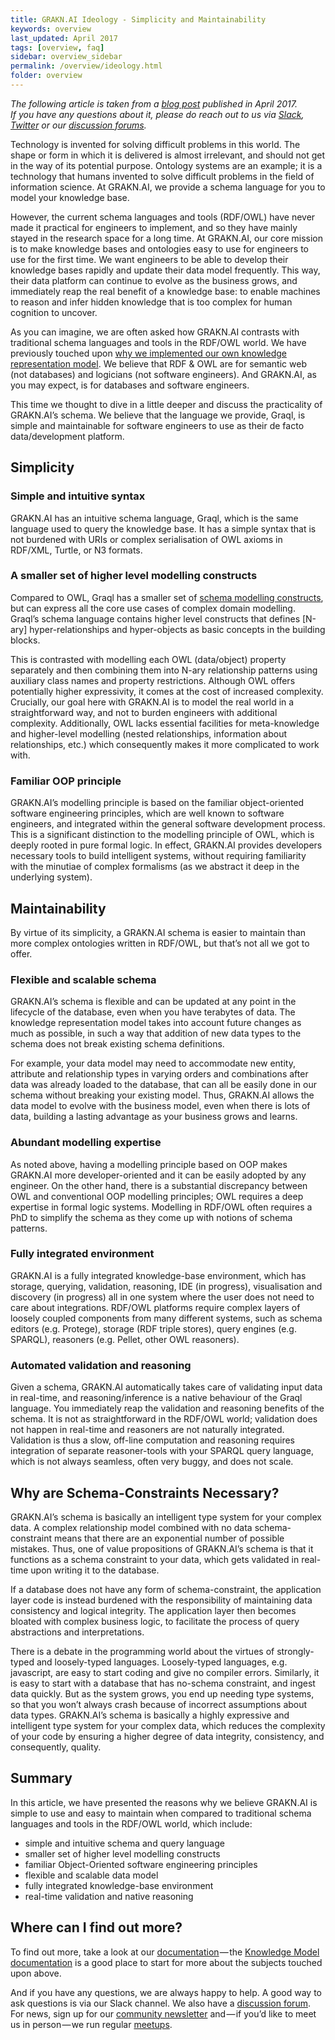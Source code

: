 ```yaml
---
title: GRAKN.AI Ideology - Simplicity and Maintainability
keywords: overview
last_updated: April 2017
tags: [overview, faq]
sidebar: overview_sidebar
permalink: /overview/ideology.html
folder: overview
---
```


*The following article is taken from a [blog post](https://blog.grakn.ai/the-grakn-ai-schema-simplicity-and-maintainability-ab78340f5ff6) published in April 2017.    
If you have any questions about it, please do reach out to us via [Slack](https://grakn.ai/slack.html), [Twitter](https://twitter.com/graknlabs) or our [discussion forums](https://discuss.grakn.ai/).*


Technology is invented for solving difficult problems in this world. The shape or form in which it is delivered is almost irrelevant, and should not get in the way of its potential purpose. Ontology systems are an example; it is a technology that humans invented to solve difficult problems in the field of information science. At GRAKN.AI, we provide a schema language for you to model your knowledge base.

However, the current schema languages and tools (RDF/OWL) have never made it practical for engineers to implement, and so they have mainly stayed in the research space for a long time. At GRAKN.AI, our core mission is to make knowledge bases and ontologies easy to use for engineers to use for the first time. We want engineers to be able to develop their knowledge bases rapidly and update their data model frequently. This way, their data platform can continue to evolve as the business grows, and immediately reap the real benefit of a knowledge base: to enable machines to reason and infer hidden knowledge that is too complex for human cognition to uncover.

As you can imagine, we are often asked how GRAKN.AI contrasts with traditional schema languages and tools in the RDF/OWL world. We have previously touched upon [why we implemented our own knowledge representation model](https://blog.grakn.ai/knowledge-graph-representation-grakn-ai-or-owl-506065bd3f24). We believe that RDF & OWL are for semantic web (not databases) and logicians (not software engineers). And GRAKN.AI, as you may expect, is for databases and software engineers.

This time we thought to dive in a little deeper and discuss the practicality of GRAKN.AI’s schema. We believe that the language we provide, Graql, is simple and maintainable for software engineers to use as their de facto data/development platform.

## Simplicity

### Simple and intuitive syntax
GRAKN.AI has an intuitive schema language, Graql, which is the same language used to query the knowledge base. It has a simple syntax that is not burdened with URIs or complex serialisation of OWL axioms in RDF/XML, Turtle, or N3 formats.

### A smaller set of higher level modelling constructs
Compared to OWL, Graql has a smaller set of [schema modelling constructs](../documentation/the-fundamentals/grakn-knowledge-model.html), but can express all the core use cases of complex domain modelling. Graql’s schema language contains higher level constructs that defines [N-ary] hyper-relationships and hyper-objects as basic concepts in the building blocks.    

This is contrasted with modelling each OWL (data/object) property separately and then combining them into N-ary relationship patterns using auxiliary class names and property restrictions. Although OWL offers potentially higher expressivity, it comes at the cost of increased complexity. Crucially, our goal here with GRAKN.AI is to model the real world in a straightforward way, and not to burden engineers with additional complexity. Additionally, OWL lacks essential facilities for meta-knowledge and higher-level modelling (nested relationships, information about relationships, etc.) which consequently makes it more complicated to work with.

### Familiar OOP principle
GRAKN.AI’s modelling principle is based on the familiar object-oriented software engineering principles, which are well known to software engineers, and integrated within the general software development process. This is a significant distinction to the modelling principle of OWL, which is deeply rooted in pure formal logic. In effect, GRAKN.AI provides developers necessary tools to build intelligent systems, without requiring familiarity with the minutiae of complex formalisms (as we abstract it deep in the underlying system).

## Maintainability
By virtue of its simplicity, a GRAKN.AI schema is easier to maintain than more complex ontologies written in RDF/OWL, but that’s not all we got to offer.

### Flexible and scalable schema
GRAKN.AI’s schema is flexible and can be updated at any point in the lifecycle of the database, even when you have terabytes of data. The knowledge representation model takes into account future changes as much as possible, in such a way that addition of new data types to the schema does not break existing schema definitions.   

For example, your data model may need to accommodate new entity, attribute and relationship types in varying orders and combinations after data was already loaded to the database, that can all be easily done in our schema without breaking your existing model. Thus, GRAKN.AI allows the data model to evolve with the business model, even when there is lots of data, building a lasting advantage as your business grows and learns.

### Abundant modelling expertise
As noted above, having a modelling principle based on OOP makes GRAKN.AI more developer-oriented and it can be easily adopted by any engineer. On the other hand, there is a substantial discrepancy between OWL and conventional OOP modelling principles; OWL requires a deep expertise in formal logic systems. Modelling in RDF/OWL often requires a PhD to simplify the schema as they come up with notions of schema patterns.

### Fully integrated environment
GRAKN.AI is a fully integrated knowledge-base environment, which has storage, querying, validation, reasoning, IDE (in progress), visualisation and discovery (in progress) all in one system where the user does not need to care about integrations. RDF/OWL platforms require complex layers of loosely coupled components from many different systems, such as schema editors (e.g. Protege), storage (RDF triple stores), query engines (e.g. SPARQL), reasoners (e.g. Pellet, other OWL reasoners).

### Automated validation and reasoning
Given a schema, GRAKN.AI automatically takes care of validating input data in real-time, and reasoning/inference is a native behaviour of the Graql language. You immediately reap the validation and reasoning benefits of the schema. It is not as straightforward in the RDF/OWL world; validation does not happen in real-time and reasoners are not naturally integrated. Validation is thus a slow, off-line computation and reasoning requires integration of separate reasoner-tools with your SPARQL query language, which is not always seamless, often very buggy, and does not scale.

## Why are Schema-Constraints Necessary?
GRAKN.AI’s schema is basically an intelligent type system for your complex data.
A complex relationship model combined with no data schema-constraint means that there are an exponential number of possible mistakes. Thus, one of value propositions of GRAKN.AI’s schema is that it functions as a schema constraint to your data, which gets validated in real-time upon writing it to the database.

If a database does not have any form of schema-constraint, the application layer code is instead burdened with the responsibility of maintaining data consistency and logical integrity. The application layer then becomes bloated with complex business logic, to facilitate the process of query abstractions and interpretations.   

There is a debate in the programming world about the virtues of strongly-typed and loosely-typed languages. Loosely-typed languages, e.g. javascript, are easy to start coding and give no compiler errors. Similarly, it is easy to start with a database that has no-schema constraint, and ingest data quickly. But as the system grows, you end up needing type systems, so that you won’t always crash because of incorrect assumptions about data types. GRAKN.AI’s schema is basically a highly expressive and intelligent type system for your complex data, which reduces the complexity of your code by ensuring a higher degree of data integrity, consistency, and consequently, quality.

## Summary

In this article, we have presented the reasons why we believe GRAKN.AI is simple to use and easy to maintain when compared to traditional schema languages and tools in the RDF/OWL world, which include:

* simple and intuitive schema and query language
* smaller set of higher level modelling constructs
* familiar Object-Oriented software engineering principles
* flexible and scalable data model
* fully integrated knowledge-base environment
* real-time validation and native reasoning

## Where can I find out more?
To find out more, take a look at our [documentation](https://grakn.ai/pages/index.html) — the [Knowledge Model documentation](../documentation/the-fundamentals/grakn-knowledge-model.html) is a good place to start for more about the subjects touched upon above.

And if you have any questions, we are always happy to help. A good way to ask questions is via our Slack channel. We also have a [discussion forum](https://discuss.grakn.ai). For news, sign up for our [community newsletter](https://grakn.ai/community.html) and — if you’d like to meet us in person — we run regular [meetups](https://www.meetup.com/graphs/).
